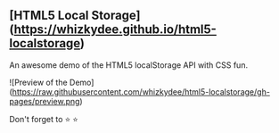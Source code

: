 ## [HTML5 Local Storage] (https://whizkydee.github.io/html5-localstorage)

An awesome demo of the HTML5 localStorage API with CSS fun.

![Preview of the Demo] (https://raw.githubusercontent.com/whizkydee/html5-localstorage/gh-pages/preview.png)

Don't forget to :star: :star:
